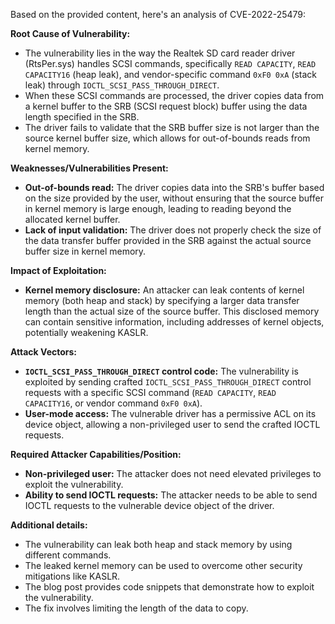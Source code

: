 Based on the provided content, here's an analysis of CVE-2022-25479:

**Root Cause of Vulnerability:**
- The vulnerability lies in the way the Realtek SD card reader driver (RtsPer.sys) handles SCSI commands, specifically `READ CAPACITY`, `READ CAPACITY16` (heap leak), and vendor-specific command `0xF0 0xA` (stack leak) through `IOCTL_SCSI_PASS_THROUGH_DIRECT`.
- When these SCSI commands are processed, the driver copies data from a kernel buffer to the SRB (SCSI request block) buffer using the data length specified in the SRB.
- The driver fails to validate that the SRB buffer size is not larger than the source kernel buffer size, which allows for out-of-bounds reads from kernel memory.

**Weaknesses/Vulnerabilities Present:**
- **Out-of-bounds read:** The driver copies data into the SRB's buffer based on the size provided by the user, without ensuring that the source buffer in kernel memory is large enough, leading to reading beyond the allocated kernel buffer.
- **Lack of input validation:** The driver does not properly check the size of the data transfer buffer provided in the SRB against the actual source buffer size in kernel memory.

**Impact of Exploitation:**
- **Kernel memory disclosure:** An attacker can leak contents of kernel memory (both heap and stack) by specifying a larger data transfer length than the actual size of the source buffer. This disclosed memory can contain sensitive information, including addresses of kernel objects, potentially weakening KASLR.

**Attack Vectors:**
- **`IOCTL_SCSI_PASS_THROUGH_DIRECT` control code:** The vulnerability is exploited by sending crafted `IOCTL_SCSI_PASS_THROUGH_DIRECT` control requests with a specific SCSI command (`READ CAPACITY`, `READ CAPACITY16`, or vendor command `0xF0 0xA`).
- **User-mode access:** The vulnerable driver has a permissive ACL on its device object, allowing a non-privileged user to send the crafted IOCTL requests.

**Required Attacker Capabilities/Position:**
- **Non-privileged user:** The attacker does not need elevated privileges to exploit the vulnerability.
- **Ability to send IOCTL requests:** The attacker needs to be able to send IOCTL requests to the vulnerable device object of the driver.

**Additional details:**
- The vulnerability can leak both heap and stack memory by using different commands.
- The leaked kernel memory can be used to overcome other security mitigations like KASLR.
- The blog post provides code snippets that demonstrate how to exploit the vulnerability.
- The fix involves limiting the length of the data to copy.